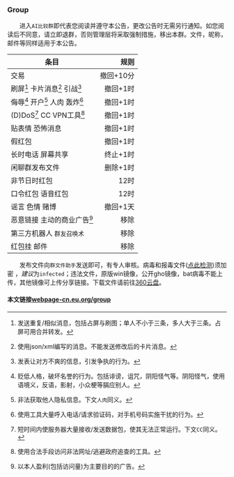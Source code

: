 ### Group

　　进入`AI比较群`即代表您阅读并遵守本公告，更改公告时无需另行通知。如您阅读后不同意，请立即退群，否则管理层将采取强制措施，移出本群。文件，昵称，邮件等同样适用于本公告。

条目|规则
-|-:
交易|撤回+10分
刷屏[^1] 卡片消息[^2] 引战[^3]|撤回+1时
侮辱[^4] 开户[^5] 人肉 轰炸[^6]|撤回+1时
(D)DoS[^7] CC VPN工具[^8]|撤回+1时
贴表情 恐怖消息|撤回+1时
假红包|撤回+1时
长时电话 屏幕共享|终止+1时
​闲聊群发布文件|删除+1时
非节日时红包|12时 
口令红包 语音红包|12时
谣言 色情 赌博|撤回+1天
恶意链接 主动的商业广告[^9]|移除
第三方机器人 `群友召唤术`|移除
红包挂 邮件|移除

[^1]:发送重复/相似消息，包括占屏与刷图；单人不小于三条，多人大于三条。占屏可用合并转发。
[^2]:使用json/xml编写的消息。不能发送修改后的卡片消息。
[^3]:发表让对方不爽的信息，引发争执的行为。
[^4]:贬低人格，破坏名誉的行为。包括诽谤，诅咒，阴阳怪气等。阴阳怪气，使用语境义，反语，影射，小众梗等膈应别人。
[^5]:非法获取他人隐私信息。下文`人肉`同义。
[^6]:使用工具大量呼入电话/请求验证码，对手机号码实施干扰的行为。
[^7]:短时间内使服务器大量接收/发送数据包，使其无法正常运行。下文`CC`同义。
[^8]:使用合法手段访问非法网址/逃避政府追查的工具。
[^9]:以本人盈利(包括访问量)为主要目的的广告。

　　发布文件向`群文件助手`发送即可，有专人审核。病毒和报毒文件(<a href="https://ata.360.net/detection" target="_blank">点此检测<a/>)须加密 ，*建议*为`infected`；违法文件，原版win镜像，公开gho镜像，bat病毒不能上传，其他镜像可上传分享链接。下载文件请前往<a href="https://yunpan.360.cn/surl_ykun9KgbPpD" target="_blank">360云盘<a/>。  
#### 本文链接[webpage-cn.eu.org/group](./group)
<script src="https://cdn.jsdelivr.net/npm/live2d-widget@3.x/lib/L2Dwidget.min.js#gddhy.net"></script>
<script>L2Dwidget.init({"pluginRootPath":"live2dw/","pluginJsPath":"lib/","pluginModelPath":"assets/","tagMode":false,"debug":false,"model":{"jsonPath":"https://cdn.jsdelivr.net/gh/gddhy/gddhy.github.io/live2dw/22/model.json"},"display":{"position":"right","width":210,"height":260},"mobile":{"show":true},"log":false});</script>
